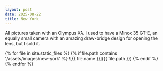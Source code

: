 ```yaml
---
layout: post
date: 2025-08-22
title: New York
---
```


<!-- ![alt text](/assets/images/000045160004.jpg) -->

<!-- Note to self: use '/' at start of reference to indicate root, exclude to indicate relative path -->
All pictures taken with an Olympus XA. I used to have a Minox 35 GT-E, an equally small camera with an amazing draw-bridge design for opening the lens, but I sold it.


{% for file in site.static_files %}
{% if file.path contains '/assets/images/new-york' %}
![{{ file.name }}]({{ file.path }})
{% endif %}
{% endfor %}

<!-- <img src="{{ image.path }}" alt=""> -->
<!-- ![{ file.name }]({ site.baseurl }{ file.path }) -->
